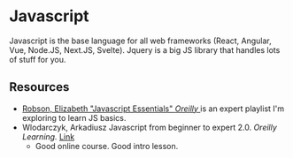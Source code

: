 # Javascript

Javascript is the base language for all web frameworks (React, Angular, Vue, Node.JS, Next.JS, Svelte). Jquery is a big JS library that handles lots of stuff for you.

## Resources

* [Robson, Elizabeth "Javascript Essentials" _Oreilly_ ](https://learning.oreilly.com/playlists/58fed1f7-85f8-4ed1-ba5d-bd63f4200b74/)is an expert playlist I'm exploring to learn JS basics.
* Wlodarczyk, Arkadiusz Javascript from beginner to expert 2.0. _Oreilly Learning._ [Link](https://learning.oreilly.com/videos/javascript-from-beginner/9781788838139/9781788838139-video2_1/)
  * Good online course. Good intro lesson.

